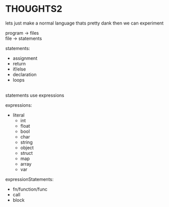 # THOUGHTS2

lets just make a normal language thats pretty dank then we can experiment<br>

program -> files<br>
file -> statements

statements:

- assignment
- return
- if/else
- declaration
- loops

<br>
statements use expressions

expressions:

- literal
  - int
  - float
  - bool
  - char
  - string
  - object
  - struct
  - map
  - array
  - var

expressionStatements:

- fn/function/func
- call
- block
